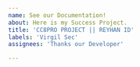 ```yaml
---
name: See our Documentation!
about: Here is my Success Project.
title: 'CC8PRO PROJECT || REYHAN ID'
labels: 'Virgil Sec'
assignees: 'Thanks our Developer'

---
```



